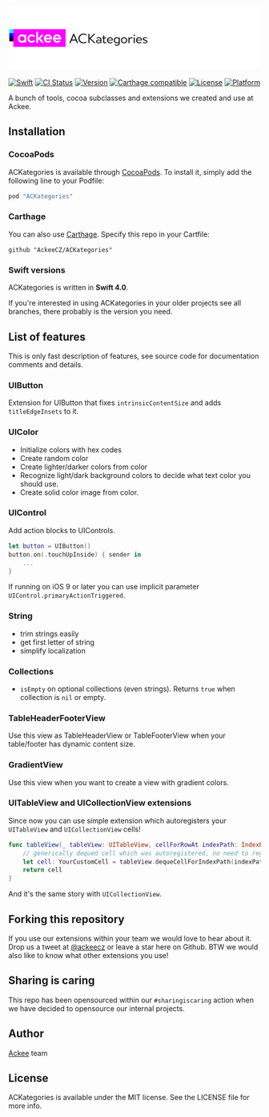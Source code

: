 ![ackee|ACKategories](https://github.com/AckeeCZ/ACKategories/blob/master/Resources/cover-image.png)

[![Swift](https://img.shields.io/badge/swift-4.0-orange.svg)](https://github.com/AckeeCZ/ACKategories)
[![CI Status](http://img.shields.io/travis/AckeeCZ/ACKategories.svg?style=flat)](https://travis-ci.org/AckeeCZ/ACKategories)
[![Version](https://img.shields.io/cocoapods/v/ACKategories.svg?style=flat)](http://cocoapods.org/pods/ACKategories)
[![Carthage compatible](https://img.shields.io/badge/Carthage-compatible-4BC51D.svg?style=flat)](https://github.com/Carthage/Carthage)
[![License](https://img.shields.io/cocoapods/l/ACKategories.svg?style=flat)](http://cocoapods.org/pods/ACKategories)
[![Platform](https://img.shields.io/cocoapods/p/ACKategories.svg?style=flat)](http://cocoapods.org/pods/ACKategories)

A bunch of tools, cocoa subclasses and extensions we created and use at Ackee.

## Installation

### CocoaPods

ACKategories is available through [CocoaPods](http://cocoapods.org). To install it, simply add the following line to your Podfile:

```ruby
pod "ACKategories"
```

### Carthage

You can also use [Carthage](https://github.com/Carthage/Carthage). Specify this repo in your Cartfile:

```
github "AckeeCZ/ACKategories"
```

### Swift versions
ACKategories is written in **Swift 4.0**.

If you're interested in using ACKategories in your older projects see all branches, there probably is the version you need.

## List of features
This is only fast description of features, see source code for documentation comments and details.

### UIButton
Extension for UIButton that fixes `intrinsicContentSize` and adds `titleEdgeInsets` to it.

### UIColor
- Initialize colors with hex codes
- Create random color
- Create lighter/darker colors from color
- Recognize light/dark background colors to decide what text color you should use.
- Create solid color image from color.

### UIControl
Add action blocks to UIControls.
```swift
let button = UIButton()
button.on(.touchUpInside) { sender in
    ...
}
```
If running on iOS 9 or later you can use implicit parameter `UIControl.primaryActionTriggered`.

### String
- trim strings easily
- get first letter of string
- simplify localization

### Collections
- `isEmpty` on optional collections (even strings). Returns `true` when collection is `nil` or empty.

### TableHeaderFooterView
Use this view as TableHeaderView or TableFooterView when your table/footer has dynamic content size.

### GradientView
Use this view when you want to create a view with gradient colors.

### UITableView and UICollectionView extensions
Since now you can use simple extension which autoregisters your `UITableView` and `UICollectionView` cells!
```swift
func tableView(_ tableView: UITableView, cellForRowAt indexPath: IndexPath) -> UITableViewCell {
    // generically dequed cell which was autoregistered, no need to register your cells in advance
    let cell: YourCustomCell = tableView.dequeCellForIndexPath(indexPath)
    return cell
}
```
And it's the same story with `UICollectionView`.

## Forking this repository 
If you use our extensions within your team we would love to hear about it. Drop us a tweet at [@ackeecz][1] or leave a star here on Github. BTW we would also like to know what other extensions you use!

## Sharing is caring
This repo has been opensourced within our `#sharingiscaring` action when we have decided to opensource our internal projects.

## Author

[Ackee](https://ackee.cz) team

## License

ACKategories is available under the MIT license. See the LICENSE file for more info.

[1]:	https://twitter.com/AckeeCZ
